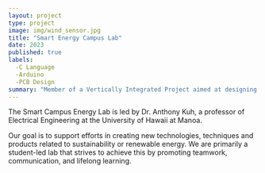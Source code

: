 ```yaml
---
layout: project
type: project
image: img/wind_sensor.jpg
title: "Smart Energy Campus Lab"
date: 2023
published: true
labels:
  -C Language
  -Arduino
  -PCB Design
summary: "Member of a Vertically Integrated Project aimed at designing and implementing weather sensor modules at the University of Manoa."
---
```




The Smart Campus Energy Lab is led by Dr. Anthony Kuh, a professor of Electrical Engineering at the University of Hawaii at Manoa.

Our goal is to support efforts in creating new technologies, techniques and products related to sustainability or renewable energy. We are primarily a student-led lab that strives to achieve this by promoting teamwork, communication, and lifelong learning.
